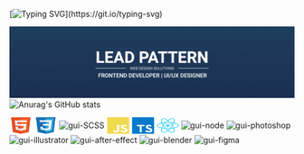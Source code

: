 [![Typing SVG](https://readme-typing-svg.herokuapp.com?font=fira+code&weight=600&size=32&duration=2500&pause=200&color=FFFFFF&center=true&vCenter=true&multiline=true&repeat=false&width=1000&height=100&lines=Hi.+I'm+Guilherme+Monteiro.;I'm+a+Frontend+and+UI%2FUX+Designer.)](https://git.io/typing-svg)

![Social banner for MrGuizao](https://github.com/MrGuizao/MrGuizao/blob/main/Github.jpg)
![Anurag's GitHub stats](https://github-readme-stats.vercel.app/api?username=MrGuizao&show_icons=true&theme=transparent)


<div style="display: inline_block">
  <img align="center" alt="gui-HTML" height="30" width="40" src="https://raw.githubusercontent.com/devicons/devicon/master/icons/html5/html5-original.svg">
  <img align="center" alt="gui-CSS" height="30" width="40" src="https://raw.githubusercontent.com/devicons/devicon/master/icons/css3/css3-original.svg">
  <img align="center" alt="gui-SCSS" height="30" width="40" src="https://cdn.jsdelivr.net/gh/devicons/devicon/icons/sass/sass-original.svg">
  <img align="center" alt="gui-Js" height="30" width="40" src="https://raw.githubusercontent.com/devicons/devicon/master/icons/javascript/javascript-plain.svg">
  <img align="center" alt="gui-Ts" height="30" width="40" src="https://raw.githubusercontent.com/devicons/devicon/master/icons/typescript/typescript-plain.svg">
  <img align="center" alt="gui-React" height="30" width="40" src="https://raw.githubusercontent.com/devicons/devicon/master/icons/react/react-original.svg">
  <img align="center" alt="gui-node" height="30" width="40" src="https://cdn.jsdelivr.net/gh/devicons/devicon/icons/nodejs/nodejs-original.svg" /> 
  
  <img align="center" alt="gui-photoshop" height="30" width="40" src="https://cdn.jsdelivr.net/gh/devicons/devicon/icons/photoshop/photoshop-plain.svg">
  <img align="center" alt="gui-illustrator" height="30" width="40" src="https://cdn.jsdelivr.net/gh/devicons/devicon/icons/illustrator/illustrator-plain.svg">  
  <img align="center" alt="gui-after-effect" height="30" width="40" src="https://cdn.jsdelivr.net/gh/devicons/devicon/icons/aftereffects/aftereffects-original.svg">
  <img align="center" alt="gui-blender" height="30" width="40" src="https://cdn.jsdelivr.net/gh/devicons/devicon/icons/blender/blender-original.svg" />
  
  <img align="center" alt="gui-figma" height="30" width="40" src="https://cdn.jsdelivr.net/gh/devicons/devicon/icons/figma/figma-original.svg" />        
</div>
